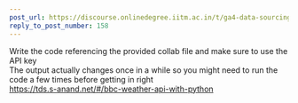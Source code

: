 ```yaml
---
post_url: https://discourse.onlinedegree.iitm.ac.in/t/ga4-data-sourcing-discussion-thread-tds-jan-2025/165959/177
reply_to_post_number: 158
---
```

Write the code referencing the provided collab file and make sure to use the API key  
The output actually changes once in a while so you might need to run the code a few times before getting in right  
<https://tds.s-anand.net/#/bbc-weather-api-with-python>